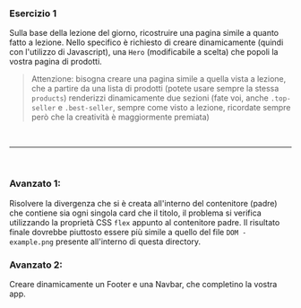 ### Esercizio 1

Sulla base della lezione del giorno, ricostruire una pagina simile a quanto fatto a lezione.
Nello specifico è richiesto di creare dinamicamente (quindi con l'utilizzo di Javascript), una `Hero` (modificabile a scelta) che popoli la vostra pagina di prodotti.

> Attenzione: bisogna creare una pagina simile a quella vista a lezione, che a partire da una lista di prodotti (potete usare sempre la stessa `products`) renderizzi dinamicamente due sezioni (fate voi, anche `.top-seller` e `.best-seller`, sempre come visto a lezione, ricordate sempre però che la creatività è maggiormente premiata)

<br>
<hr>
<br>

### Avanzato 1:

Risolvere la divergenza che si è creata all'interno del contenitore (padre) che contiene sia ogni singola card che il titolo, il problema si verifica utilizzando la proprietà CSS `flex` appunto al contenitore padre. Il risultato finale dovrebbe piuttosto essere più simile a quello del file `DOM - example.png` presente all'interno di questa directory.

### Avanzato 2:

Creare dinamicamente un Footer e una Navbar, che completino la vostra app.

